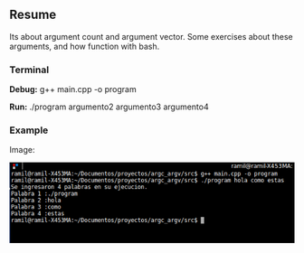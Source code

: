 ## Resume

Its about argument count and argument vector. Some exercises about these arguments, and how function with bash.


### Terminal

**Debug:**  g++ main.cpp -o program

**Run:** ./program argumento2 argumento3 argumento4


### Example

Image:

![](https://github.com/zapataramil/argv_argc/blob/master/edit1.png)

